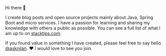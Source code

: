 Hi there 👋

I create blog posts and open source projects mainly about Java, Spring Boot and micro services.  I have a passion for learning and sharing my knowledge with others a public as possible.  You can see a full list of what I am up to on [stacktips.com](stacktips.com).  

If you found value in something I have created, please feel free to say hello [@asknilan](https://twitter.com/asknilan). ♥ I would love to see you join.

<!--
**npanigrahy/npanigrahy** is a ✨ _special_ ✨ repository because its `README.md` (this file) appears on your GitHub profile.

Here are some ideas to get you started:

- 🔭 I’m currently working on ...
- 🌱 I’m currently learning ...
- 👯 I’m looking to collaborate on ...
- 🤔 I’m looking for help with ...
- 💬 Ask me about ...
- 📫 How to reach me: ...
- 😄 Pronouns: ...
- ⚡ Fun fact: ...
-->
